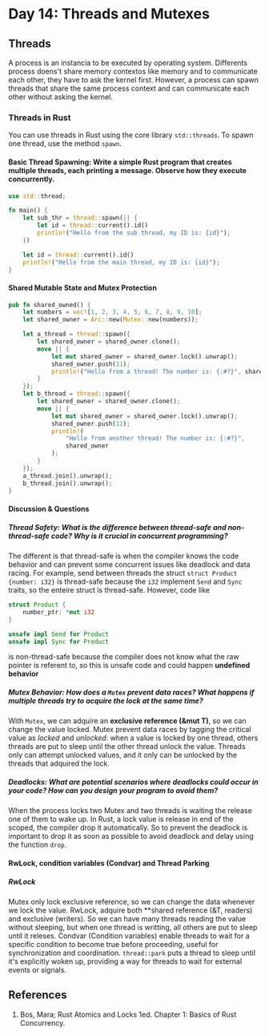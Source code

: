 # Day 14: Threads and Mutexes

## Threads
A process is an instancia to be executed by operating system. Differents process doens't share memory contextos like memory and to communicate each other, they have to ask the kernel first. However, a process can spawn threads that share the same process context and can communicate each other without asking the kernel.

### Threads in Rust
You can use threads in Rust using the core library ``std::threads``. To spawn one thread, use the method ``spawn``.

#### Basic Thread Spawning: Write a simple Rust program that creates multiple threads, each printing a message. Observe how they execute concurrently.
```rs
use std::thread;

fn main() {
    let sub_thr = thread::spawn(|| {
        let id = thread::current().id()
        println!("Hello from the sub thread, my ID is: {id}");
    })

    let id = thread::current().id()
    println!("Hello from the main thread, my ID is: {id}");
}
```

#### Shared Mutable State and Mutex Protection
```rs
pub fn shared_owned() {
    let numbers = vec![1, 2, 3, 4, 5, 6, 7, 8, 9, 10];
    let shared_owner = Arc::new(Mutex::new(numbers));

    let a_thread = thread::spawn({
        let shared_owner = shared_owner.clone();
        move || {
            let mut shared_owner = shared_owner.lock().unwrap();
            shared_owner.push(11);
            println!("Hello from a thread! The number is: {:#?}", shared_owner);
        }
    });
    let b_thread = thread::spawn({
        let shared_owner = shared_owner.clone();
        move || {
            let mut shared_owner = shared_owner.lock().unwrap();
            shared_owner.push(12);
            println!(
                "Hello from another thread! The number is: {:#?}",
                shared_owner
            );
        }
    });
    a_thread.join().unwrap();
    b_thread.join().unwrap();
}
```

#### Discussion & Questions
##### Thread Safety: What is the difference between thread-safe and non-thread-safe code? Why is it crucial in concurrent programming?
The different is that thread-safe is when the compiler knows the code behavior and can prevent some concurrent issues like deadlock and data racing. For example, send between threads the struct ``struct Product {number: i32}`` is thread-safe because the ``i32`` implement ``Send`` and ``Sync`` traits, so the enteire struct is thread-safe. However, code like 
```rs
struct Product {
    number_ptr: *mut i32
}

unsafe impl Send for Product
unsafe impl Sync for Product
```
is non-thread-safe because the compiler does not know what the raw pointer is referent to, so this is unsafe code and could happen **undefined behavior**

##### Mutex Behavior: How does a ``Mutex`` prevent data races? What happens if multiple threads try to acquire the lock at the same time?
With ``Mutex``, we can adquire an **exclusive reference (&mut T)**, so we can change the value locked. Mutex prevent data races by tagging the critical value as _locked_ and _unlocked_: when a value is locked by one thread, others threads are put to sleep until the other thread unlock the value. Threads only can attempt unlocked values, and it only can be unlocked by the threads that adquired the lock.

##### Deadlocks: What are potential scenarios where deadlocks could occur in your code? How can you design your program to avoid them?
When the process locks two Mutex and two threads is waiting the release one of them to wake up. In Rust, a lock value is release in end of the scoped, the compiler drop it automatically. So to prevent the deadlock is important to drop it as soon as possible to avoid deadlock and delay using the function ``drop``.


#### RwLock, condition variables (Condvar) and Thread Parking
##### RwLock
Mutex only lock exclusive reference, so we can change the data whenever we lock the value. RwLock, adquire both **shared reference (&T, readers) and exclusive (writers). So we can have many threads reading the value without sleeping, but when one thread is writting, all others are put to sleep until it releses. Condvar (Condition variables) enable threads to wait for a specific condition to become true before proceeding, useful for synchronization and coordination. ``thread::park`` puts a thread to sleep until it's explicitly woken up, providing a way for threads to wait for external events or signals.


## References
1. Bos, Mara; Rust Atomics and Locks 1ed. Chapter 1: Basics of Rust Concurrency.
    